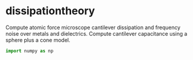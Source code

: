# dissipationtheory
Compute atomic force microscope cantilever dissipation and frequency noise over metals and dielectrics.  Compute cantilever capacitance using a sphere plus a cone model.

```python
import numpy as np
```
